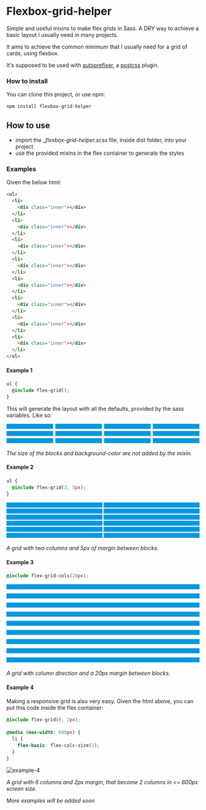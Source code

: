# Flexbox-grid-helper

Simple and useful mixins to make flex grids in Sass.
A DRY way to achieve a basic layout I usually need in many projects.

It aims to achieve the common minimum that I usually need for a grid of cards,
using flexbox.

It's supposed to be used with [autoprefixer](https://github.com/postcss/autoprefixer),
a [postcss](https://github.com/postcss/postcss) plugin.

### How to install

You can clone this project, or use npm:

```
npm install flexbox-grid-helper
```

## How to use

* import the *_flexbox-grid-helper.scss* file, inside dist folder, into your project
* use the provided mixins in the flex container to generate the styles

### Examples

Given the below html:
```html
<ul>
  <li>
    <div class="inner"></div>
  </li>
  <li>
    <div class="inner"></div>
  </li>
  <li>
    <div class="inner"></div>
  </li>
  <li>
    <div class="inner"></div>
  </li>
  <li>
    <div class="inner"></div>
  </li>
  <li>
    <div class="inner"></div>
  </li>
  <li>
    <div class="inner"></div>
  </li>
  <li>
    <div class="inner"></div>
  </li>
</ul>
```

#### Example 1

```css
ul {
  @include flex-grid();
}
```

This will generate the layout with all the defaults, provided by the sass
variables.
Like so:

![example-1](https://raw.githubusercontent.com/vascocsilva/flexbox-grid-helper/master/images/example1.png)

*The size of the blocks and background-color are not added by the mixin.*

#### Example 2

```css
ul {
  @include flex-grid(2, 5px);
}
```

![example-2](https://raw.githubusercontent.com/vascocsilva/flexbox-grid-helper/master/images/example2.png)

*A grid with two columns and 5px of margin between blocks.*

#### Example 3

```css
@include flex-grid-cols(20px);
```

![example-3](https://raw.githubusercontent.com/vascocsilva/flexbox-grid-helper/master/images/example3.png)

*A grid with column direction and a 20px margin between blocks.*

#### Example 4

Making a responsive grid is also very easy.
Given the html above, you can put this code inside the flex container:

```css
@include flex-grid(6, 2px);

@media (max-width: 600px) {
  li {
    flex-basis: flex-calc-size(2);
  }
}
```

![example-4](https://raw.githubusercontent.com/vascocsilva/flexbox-grid-helper/master/images/example4.gif)

*A grid with 6 columns and 2px margin, that become 2 columns in <= 600px screen size.*

*More examples will be added soon*
